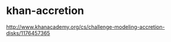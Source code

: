 khan-accretion
==============

http://www.khanacademy.org/cs/challenge-modeling-accretion-disks/1176457365